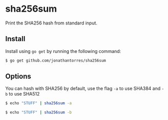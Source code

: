 # sha256sum
Print the SHA256 hash from standard input.

## Install
Install using `go get` by running the following command:
```bash
$ go get github.com/jonathantorres/sha256sum
```

## Options
You can hash with SHA256 by default, use the flag `-a` to use SHA384 and `-b` to use SHA512
```bash
$ echo "STUFF" | sha256sum -a
```

```bash
$ echo "STUFF" | sha256sum -b
```
